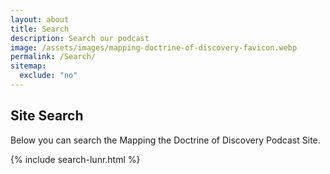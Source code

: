 ```yaml
---
layout: about
title: Search
description: Search our podcast
image: /assets/images/mapping-doctrine-of-discovery-favicon.webp
permalink: /Search/
sitemap:
  exclude: "no"
---
```

## Site Search
Below you can search the Mapping the Doctrine of Discovery Podcast Site.

{% include search-lunr.html %}